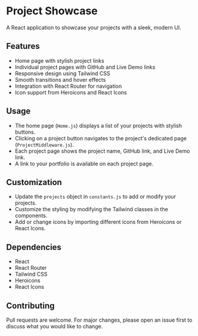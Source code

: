 # Project Showcase

A React application to showcase your projects with a sleek, modern UI.

## Features

- Home page with stylish project links
- Individual project pages with GitHub and Live Demo links
- Responsive design using Tailwind CSS
- Smooth transitions and hover effects
- Integration with React Router for navigation
- Icon support from Heroicons and React Icons

## Usage

- The home page (`Home.js`) displays a list of your projects with stylish buttons.
- Clicking on a project button navigates to the project's dedicated page (`ProjectMiddleware.js`).
- Each project page shows the project name, GitHub link, and Live Demo link.
- A link to your portfolio is available on each project page.

## Customization

- Update the `projects` object in `constants.js` to add or modify your projects.
- Customize the styling by modifying the Tailwind classes in the components.
- Add or change icons by importing different icons from Heroicons or React Icons.

## Dependencies

- React
- React Router
- Tailwind CSS
- Heroicons
- React Icons

## Contributing

Pull requests are welcome. For major changes, please open an issue first to discuss what you would like to change.

